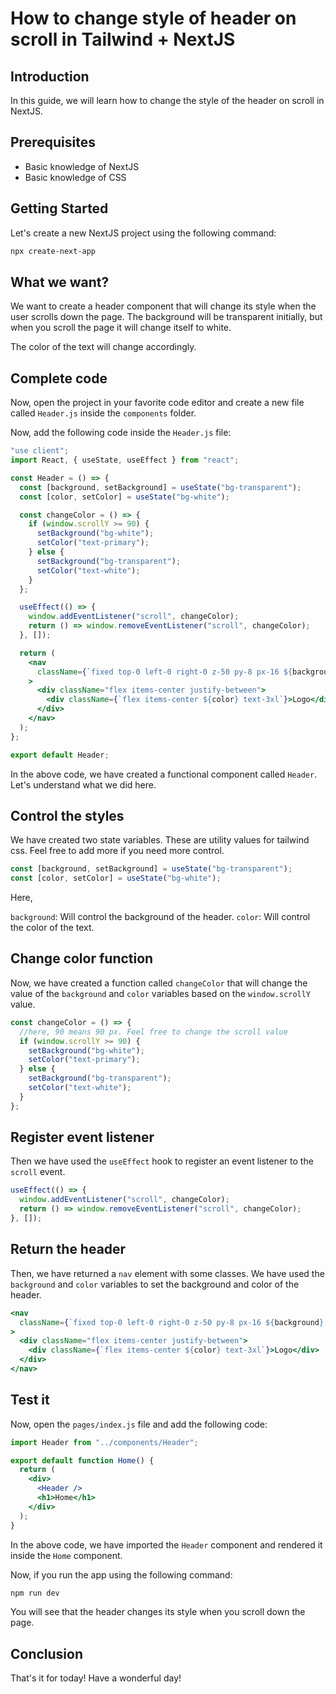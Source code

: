 # How to change style of header on scroll in Tailwind + NextJS

## Introduction

In this guide, we will learn how to change the style of the header on scroll in NextJS.

## Prerequisites

- Basic knowledge of NextJS
- Basic knowledge of CSS

## Getting Started

Let's create a new NextJS project using the following command:

```bash
npx create-next-app
```

## What we want?

We want to create a header component that will change its style when the user scrolls down the page. The background will be transparent initially, but when you scroll the page it will change itself to white.

The color of the text will change accordingly.

## Complete code

Now, open the project in your favorite code editor and create a new file called `Header.js` inside the `components` folder.

Now, add the following code inside the `Header.js` file:

```jsx
"use client";
import React, { useState, useEffect } from "react";

const Header = () => {
  const [background, setBackground] = useState("bg-transparent");
  const [color, setColor] = useState("bg-white");

  const changeColor = () => {
    if (window.scrollY >= 90) {
      setBackground("bg-white");
      setColor("text-primary");
    } else {
      setBackground("bg-transparent");
      setColor("text-white");
    }
  };

  useEffect(() => {
    window.addEventListener("scroll", changeColor);
    return () => window.removeEventListener("scroll", changeColor);
  }, []);

  return (
    <nav
      className={`fixed top-0 left-0 right-0 z-50 py-8 px-16 ${background} transition-all duration-300 ease-in-out`}
    >
      <div className="flex items-center justify-between">
        <div className={`flex items-center ${color} text-3xl`}>Logo</div>
      </div>
    </nav>
  );
};

export default Header;
```

In the above code, we have created a functional component called `Header`. Let's understand what we did here.

## Control the styles

We have created two state variables. These are utility values for tailwind css. Feel free to add more if you need more control.

```js
const [background, setBackground] = useState("bg-transparent");
const [color, setColor] = useState("bg-white");
```

Here,

`background`: Will control the background of the header.
`color`: Will control the color of the text.

## Change color function

Now, we have created a function called `changeColor` that will change the value of the `background` and `color` variables based on the `window.scrollY` value.

```js
const changeColor = () => {
  //here, 90 means 90 px. Feel free to change the scroll value
  if (window.scrollY >= 90) {
    setBackground("bg-white");
    setColor("text-primary");
  } else {
    setBackground("bg-transparent");
    setColor("text-white");
  }
};
```

## Register event listener

Then we have used the `useEffect` hook to register an event listener to the `scroll` event.

```js
useEffect(() => {
  window.addEventListener("scroll", changeColor);
  return () => window.removeEventListener("scroll", changeColor);
}, []);
```

## Return the header

Then, we have returned a `nav` element with some classes. We have used the `background` and `color` variables to set the background and color of the header.

```jsx
<nav
  className={`fixed top-0 left-0 right-0 z-50 py-8 px-16 ${background} transition-all duration-300 ease-in-out`}
>
  <div className="flex items-center justify-between">
    <div className={`flex items-center ${color} text-3xl`}>Logo</div>
  </div>
</nav>
```

## Test it

Now, open the `pages/index.js` file and add the following code:

```jsx
import Header from "../components/Header";

export default function Home() {
  return (
    <div>
      <Header />
      <h1>Home</h1>
    </div>
  );
}
```

In the above code, we have imported the `Header` component and rendered it inside the `Home` component.

Now, if you run the app using the following command:

```bash
npm run dev
```

You will see that the header changes its style when you scroll down the page.

## Conclusion

That's it for today! Have a wonderful day!
